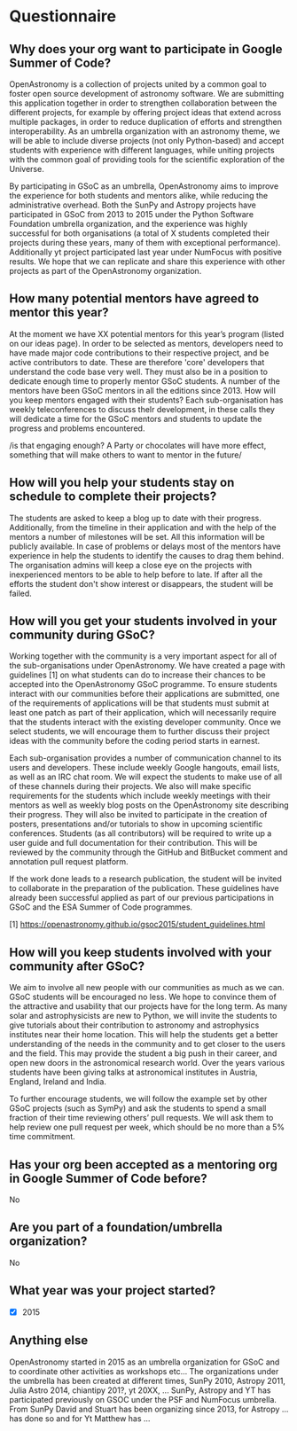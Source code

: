 # Questionnaire

## Why does your org want to participate in Google Summer of Code?

OpenAstronomy is a collection of projects united by a common goal to foster open
source development of astronomy software. 
We are submitting this application together in order to strengthen collaboration
between the different projects, for example by offering project ideas that
extend across multiple packages, in order to reduce duplication of efforts and
strengthen interoperability.
As an umbrella organization with an astronomy theme, we will be able to include
diverse projects (not only Python-based) and accept students with experience
with different languages, while uniting projects with the common goal of
providing tools for the scientific exploration of the Universe.

By participating in GSoC as an umbrella, OpenAstronomy aims to improve the
experience for both students and mentors alike, while reducing the
administrative overhead.
Both the SunPy and Astropy projects have participated in GSoC from 2013 to 2015
under the Python Software Foundation umbrella organization, and the experience
was highly successful for both organisations (a total of X students completed
their projects during these years, many of them with exceptional performance).
Additionally yt project participated last year under NumFocus with positive
results. 
We hope that we can replicate and share this experience with other projects as
part of the OpenAstronomy organization.

## How many potential mentors have agreed to mentor this year?

At the moment we have XX potential mentors for this year’s program (listed on
our ideas page).
In order to be selected as mentors, developers need to have made major code
contributions to their respective project, and be active contributors to date.
These are therefore 'core' developers that understand the code base very well.
They must also be in a position to dedicate enough time to properly mentor GSoC
students.
A number of the mentors have been GSoC mentors in all the editions since 2013.
How will you keep mentors engaged with their students? Each sub-organisation has
weekly teleconferences to discuss theIr development, in these calls they will
dedicate a time for the GSoC mentors and students to update the progress and
problems encountered.

/is that engaging enough? A Party or chocolates will have more effect,
something that will make others to want to mentor in the future/

## How will you help your students stay on schedule to complete their projects?

The students are asked to keep a blog up to date with their progress.
Additionally, from the timeline in their application and with the help of the
mentors a number of milestones will be set.
All this information will be publicly available.
In case of problems or delays most of the mentors have experience in help the
students to identify the causes to drag them behind.
The organisation admins will keep a close eye on the projects with inexperienced
mentors to be able to help before to late.
If after all the efforts the student don't show interest or disappears, the
student will be failed.

## How will you get your students involved in your community during GSoC?

Working together with the community is a very important aspect for all of the
sub-organisations under OpenAstronomy.
We have created a page with guidelines [1] on what students can do to increase
their chances to be accepted into the OpenAstronomy GSoC programme.
To ensure students interact with our communities before their applications are
submitted, one of the requirements of applications will be that students must
submit at least one patch as part of their application, which will necessarily
require that the students interact with the existing developer community.
Once we select students, we will encourage them to further discuss their project
ideas with the community before the coding period starts in earnest.

Each sub-organisation provides a number of communication channel to its users
and developers.
These include weekly Google hangouts, email lists, as well as an IRC chat room.
We will expect the students to make use of all of these channels during their
projects.
We also will make specific requirements for the students which include weekly
meetings with their mentors as well as weekly blog posts on the OpenAstronomy
site describing their progress.
They will also be invited to participate in the creation of posters,
presentations and/or tutorials to show in upcoming scientific conferences.
Students (as all contributors) will be required to write up a user guide and
full documentation for their contribution.
This will be reviewed by the community through the GitHub and BitBucket comment
and annotation pull request platform.

If the work done leads to a research publication, the student will be invited to
collaborate in the preparation of the publication.
These guidelines have already been successful applied as part of our previous
participations in GSoC and the ESA Summer of Code programmes.

[1] https://openastronomy.github.io/gsoc2015/student_guidelines.html


## How will you keep students involved with your community after GSoC?

We aim to involve all new people with our communities as much as we can.
GSoC students will be encouraged no less.
We hope to convince them of the attractive and usability that our projects have
for the long term.
As many solar and astrophysicists are new to Python, we will invite the students
to give tutorials about their contribution to astronomy and astrophysics
institutes near their home location.
This will help the students get a better understanding of the needs in the
community and to get closer to the users and the field.
This may provide the student a big push in their career, and open new doors in
the astronomical research world.
Over the years various students have been giving talks at astronomical
institutes in Austria, England, Ireland and India.

To further encourage students, we will follow the example set by other GSoC
projects (such as SymPy) and ask the students to spend a small fraction of their
time reviewing others’ pull requests.
We will ask them to help review one pull request per week, which should be no
more than a 5% time commitment.

## Has your org been accepted as a mentoring org in Google Summer of Code before?

No

## Are you part of a foundation/umbrella organization?

No

## What year was your project started?

- [x] 2015

## Anything else

OpenAstronomy started in 2015 as an umbrella organization for GSoC and to coordinate other activities as workshops etc...
The organizations under the umbrella has been created at different times, SunPy 2010, Astropy 2011, Julia Astro 2014, chiantipy 201?, yt 20XX, ...
SunPy, Astropy and YT has participated previously on GSOC under the PSF and NumFocus umbrella. 
From SunPy David and Stuart has been organizing since 2013, for Astropy ... has done so and for Yt Matthew has ...

